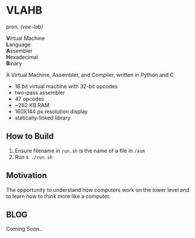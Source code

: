 # VLAHB

pron. _(vee-lab)_<br>

**V**irtual Machine <br>
**L**anguage <br>
**A**ssembler <br>
**H**exadecimal <br>
**B**inary <br>

<!-- Add Cool GIFS here :)
![screenshot](img/peekgif.gif) -->

A Virtual Machine, Assembler, and Compiler, written in Python and C

- 16 bit virtual machine with 32-bit opcodes
- two-pass assembler
- 47 opcodes
- ~262 KB RAM
- 160X144 px resolution display
- statically-linked library

## How to Build
1. Ensure filename in `run.sh` is the name of a file in `/asm`
2. Run `$ ./run.sh`

## Motivation

The opportunity to understand how computers work on the lower level and to learn how to think more like a computer.

## BLOG
Coming Soon..
